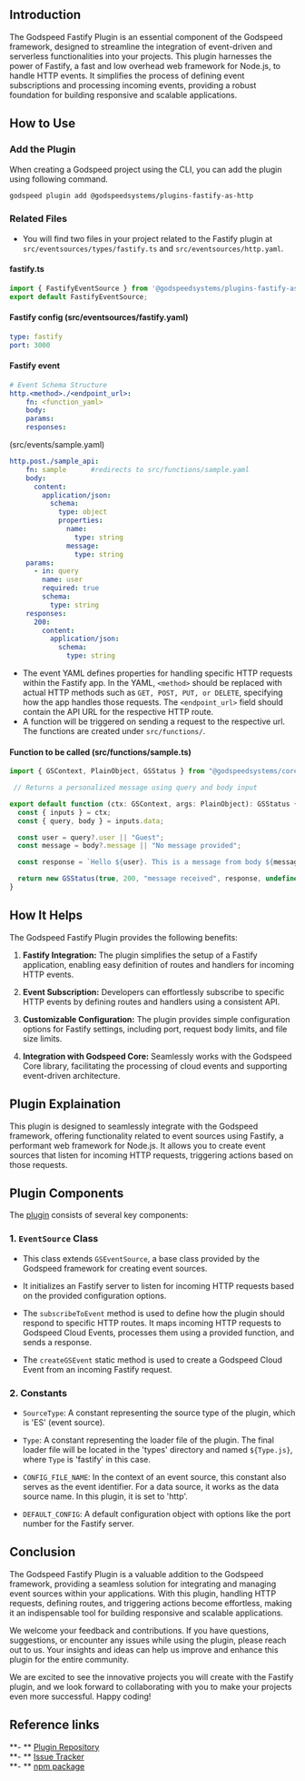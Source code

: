 ## Introduction

The Godspeed Fastify Plugin is an essential component of the Godspeed framework, designed to streamline the integration of event-driven and serverless functionalities into your projects. This plugin harnesses the power of Fastify, a fast and low overhead web framework for Node.js, to handle HTTP events. It simplifies the process of defining event subscriptions and processing incoming events, providing a robust foundation for building responsive and scalable applications.

## How to Use

### Add the Plugin
When creating a Godspeed project using the CLI, you can add the plugin using following command.
```bash
godspeed plugin add @godspeedsystems/plugins-fastify-as-http
```
### Related Files
- You will find two files in your project related to the Fastify plugin at `src/eventsources/types/fastify.ts` and `src/eventsources/http.yaml`.

#### fastify.ts

```typescript
import { FastifyEventSource } from '@godspeedsystems/plugins-fastify-as-http';
export default FastifyEventSource;
```

#### Fastify config (src/eventsources/fastify.yaml)

```yaml
type: fastify
port: 3000
```

#### Fastify event 
```yaml
# Event Schema Structure
http.<method>./<endpoint_url>:
    fn: <function_yaml>
    body:
    params:
    responses:
```
(src/events/sample.yaml)
```yaml
http.post./sample_api:
    fn: sample      #redirects to src/functions/sample.yaml
    body: 
      content:
        application/json:
          schema:
            type: object
            properties:
              name: 
                type: string
              message: 
                type: string                         
    params:     
      - in: query
        name: user
        required: true  
        schema: 
          type: string   
    responses:      
      200:
        content:
          application/json:
            schema:
              type: string
```

- The event YAML defines properties for handling specific HTTP requests within the Fastify app. In the YAML, `<method>` should be replaced with actual HTTP methods such as `GET, POST, PUT, or DELETE`, specifying how the app handles those requests. The `<endpoint_url>` field should contain the API URL for the respective HTTP route.
- A function will be triggered on sending a request to the respective url. The functions are created under `src/functions/`.

#### Function to be called (src/functions/sample.ts)
```ts
import { GSContext, PlainObject, GSStatus } from "@godspeedsystems/core";

 // Returns a personalized message using query and body input

export default function (ctx: GSContext, args: PlainObject): GSStatus {
  const { inputs } = ctx;
  const { query, body } = inputs.data;

  const user = query?.user || "Guest";
  const message = body?.message || "No message provided";

  const response = `Hello ${user}. This is a message from body ${message}`;

  return new GSStatus(true, 200, "message received", response, undefined);
}
```

<!-- ```yaml
summary:
description:
tasks:
    - id: example
      fn: com.gs.return #its an inbuilt function
      args: |
        <%"Hello "+inputs.query.user+". This is a message from body "+inputs.body.message%>
``` -->

## How It Helps

The Godspeed Fastify Plugin provides the following benefits:

1. **Fastify Integration:** The plugin simplifies the setup of a Fastify application, enabling easy definition of routes and handlers for incoming HTTP events.

2. **Event Subscription:** Developers can effortlessly subscribe to specific HTTP events by defining routes and handlers using a consistent API.

3. **Customizable Configuration:** The plugin provides simple configuration options for Fastify settings, including port, request body limits, and file size limits.

4. **Integration with Godspeed Core:** Seamlessly works with the Godspeed Core library, facilitating the processing of cloud events and supporting event-driven architecture.

## Plugin Explaination

This plugin is designed to seamlessly integrate with the Godspeed framework, offering functionality related to event sources using Fastify, a performant web framework for Node.js. It allows you to create event sources that listen for incoming HTTP requests, triggering actions based on those requests.

## Plugin Components

The [plugin](./src/index.ts) consists of several key components:

### 1. `EventSource` Class

- This class extends `GSEventSource`, a base class provided by the Godspeed framework for creating event sources.

- It initializes an Fastify server to listen for incoming HTTP requests based on the provided configuration options.

- The `subscribeToEvent` method is used to define how the plugin should respond to specific HTTP routes. It maps incoming HTTP requests to Godspeed Cloud Events, processes them using a provided function, and sends a response.

- The `createGSEvent` static method is used to create a Godspeed Cloud Event from an incoming Fastify request.

### 2. Constants

- `SourceType`: A constant representing the source type of the plugin, which is 'ES' (event source).

- `Type`: A constant representing the loader file of the plugin. The final loader file will be located in the 'types' directory and named `${Type.js}`, where `Type` is 'fastify' in this case.

- `CONFIG_FILE_NAME`: In the context of an event source, this constant also serves as the event identifier. For a data source, it works as the data source name. In this plugin, it is set to 'http'.

- `DEFAULT_CONFIG`: A default configuration object with options like the port number for the Fastify server.


## Conclusion

The Godspeed Fastify Plugin is a valuable addition to the Godspeed framework, providing a seamless solution for integrating and managing event sources within your applications. With this plugin, handling HTTP requests, defining routes, and triggering actions become effortless, making it an indispensable tool for building responsive and scalable applications.

We welcome your feedback and contributions. If you have questions, suggestions, or encounter any issues while using the plugin, please reach out to us. Your insights and ideas can help us improve and enhance this plugin for the entire community.

We are excited to see the innovative projects you will create with the Fastify plugin, and we look forward to collaborating with you to make your projects even more successful. Happy coding!

## Reference links
**- ** [Plugin Repository](https://github.com/godspeedsystems/gs-plugins/tree/main/plugins/fastify-as-http)   
**- ** [Issue Tracker](https://github.com/godspeedsystems/gs-plugins/issues)      
**- ** [npm package](https://www.npmjs.com/package/@godspeedsystems/plugins-fastify-as-http)
